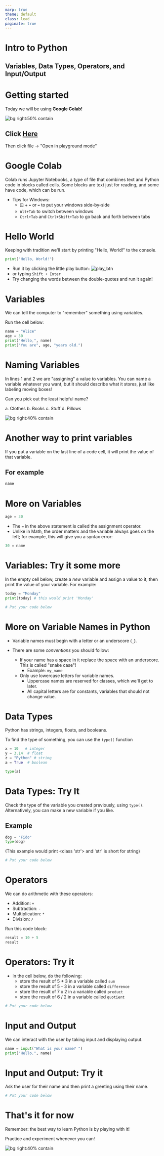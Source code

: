 ```yaml
---
marp: true
theme: default
class: lead
paginate: true
---
```


<!-- headingDivider: 1 -->
<!-- backgroundColor: black -->
<!-- class: invert -->

# Intro to Python

## Variables, Data Types, Operators, and Input/Output

<!-- Notes for interviewers: this lesson would be taught after a brief overview of python and programming languages -->

# Getting started

Today we will be using **Google Colab!**

![bg right:50% contain](./deploying-textclassification-colab-activelearning.webp)

## Click [Here](https://colab.research.google.com/drive/1LlL6-4H3uZYC7e0uz9aRmOHhpI1_J3Fj?usp=sharing)

Then click file -> "Open in playground mode"

<!-- Give me a thumbs up when you're ready to move on! -->

# Google Colab

Colab runs Jupyter Notebooks, a type of file that combines text and Python code in blocks called cells. Some blocks are text just for reading, and some have code, which can be run.

- Tips for Windows:
  - `🪟` + `⬅️` or `➡️` to put your windows side-by-side
  - `Alt+Tab` to switch between windows
  - `Ctrl+Tab` and `Ctrl+Shift+Tab` to go back and forth between tabs

<!-- You'll need to switch back and forth between Teams and your browser. I've indicated the slide numbers beside each section of the notebook to help you keep track of where we are in the lesson. I also want you to disable AI suggestions by going to settings (gear icon at the top right) and clicking AI Assistance, then uncheck "show AI-powered inline completions" if it's checked. -->

# Hello World

Keeping with tradition we'll start by printing "Hello, World!" to the console.

```python
print("Hello, World!")
```

- Run it by clicking the little play button: ![play_btn](./play_btn.png)
- or typing `Shift + Enter`
- Try changing the words between the double-quotes and run it again!

<!-- Give me a thumbs up when you're ready! -->

<!-- 
`print()` is one of many built-in "functions" available in Python.  In describing this line, one would say that we are "calling the print function and passing in the variable 'a'." Don't worry for now if that's too much to remember! A function is kind of a mini-program. Soon you'll be writing your own functions, but we will only be using or "calling" them for now. -->

# Variables

We can tell the computer to "remember" something using variables.

Run the cell below:

```python
name = "Alice"
age = 30
print("Hello,", name)
print("You are", age, "years old.")
```

# Naming Variables

In lines 1 and 2 we are "assigning" a value to variables. You can name a variable whatever you want, but it should describe what it stores, just like labeling moving boxes!

Can you pick out the least helpful name?

a. Clothes
b. Books
c. Stuff
d. Pillows

![bg right:40% contain](./boxes-2.jpg)

# Another way to print variables

If you put a variable on the last line of a code cell, it will print the value of that variable.

## For example

```python
name
```

<!-- run it and tell me what you got! -->

# More on Variables

```python
age = 30
```

- The `=` in the above statement is called the assignment operator.
- Unlike in Math, the order matters and the variable always goes on the left; for example, this will give you a syntax error:

```python
30 = name
```

<!-- Run the code above and give me a thumbs up! -->

# Variables: Try it some more

In the empty cell below, create a *new* variable and assign a value to it, then print the value of your variable. For example:

```python
today = "Monday"
print(today) # this would print 'Monday'
```

```python
# Put your code below

```

<!-- Give me a thumbs up when you're ready! -->

# More on Variable Names in Python

- Variable names must begin with a letter or an underscore (`_`).

- There are some *conventions* you should follow:
  - If your name has a space in it replace the space with an underscore. This is called "snake case"!
    - Example: `my_name`
  - Only use lowercase letters for variable names.
    - Uppercase names are reserved for classes, which we'll get to later.
    - All capital letters are for constants, variables that should not change value.

# Data Types

Python has strings, integers, floats, and booleans.

To find the type of something, you can use the `type()` function

```python
x = 10   # integer
y = 3.14  # float
z = "Python" # string
a = True  # boolean

type(a)
```

<!-- Run the code above and tell me what you got! -->

# Data Types: Try It

Check the type of the variable you created previously, using `type()`. Alternatively, you can make a new variable if you like.

## **Example**

```python
dog = "Fido"
type(dog)
```

(This example would print <class 'str'> and 'str' is short for string)

```python
# Put your code below

```

<!-- Run the code above and give me a thumbs up! -->

# Operators

We can do arithmetic with these operators:

- Addition: `+`
- Subtraction: `-`
- Multiplication: `*`
- Division: `/`

Run this code block:

```python
result = 10 + 5
result
```

<!-- Run the code above and give me a thumbs up! -->

# Operators: Try it

- In the cell below, do the following:
  - store the result of 5 + 3 in a variable called `sum`
  - store the result of 5 - 3 in a variable called `difference`
  - store the result of 7 x 2 in a variable called `product`
  - store the result of 6 / 2 in a variable called `quotient`

```python
# Put your code below

```

# Input and Output

We can interact with the user by taking input and displaying output.

```python
name = input("What is your name? ")
print("Hello,", name)
```

<!-- Run the code above and give me a thumbs up! -->

# Input and Output: Try it

Ask the user for their name and then print a greeting using their name.

```python
# Put your code below
```

# That's it for now

Remember: the best way to learn Python is by playing with it!

Practice and experiment whenever you can!

![bg right:40% contain](./porky_pig.jpg)
